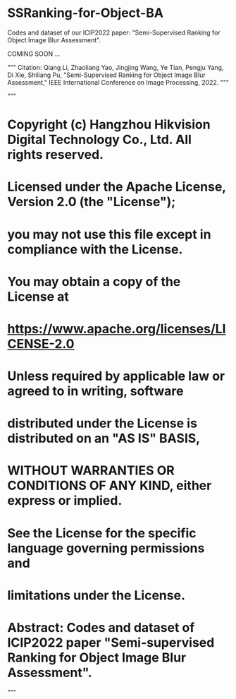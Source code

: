 # SSRanking-for-Object-BA
Codes and dataset of our ICIP2022 paper: "Semi-Supervised Ranking for Object Image Blur Assessment".

COMING SOON ... 





"""
Citation:
Qiang Li, Zhaoliang Yao, Jingjing Wang, Ye Tian, Pengju Yang, Di Xie, Shiliang Pu, "Semi-Supervised Ranking for Object Image Blur Assessment," IEEE International Conference on Image Processing, 2022.
"""

"""
# Copyright (c) Hangzhou Hikvision Digital Technology Co., Ltd. All rights reserved.
#
#
# Licensed under the Apache License, Version 2.0 (the "License");
# you may not use this file except in compliance with the License.
# You may obtain a copy of the License at
#
# https://www.apache.org/licenses/LICENSE-2.0
#
# Unless required by applicable law or agreed to in writing, software
# distributed under the License is distributed on an "AS IS" BASIS,
# WITHOUT WARRANTIES OR CONDITIONS OF ANY KIND, either express or implied.
# See the License for the specific language governing permissions and
# limitations under the License.
#
#
# Abstract: Codes and dataset of ICIP2022 paper "Semi-supervised Ranking for Object Image Blur Assessment".
"""
